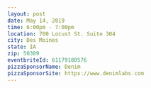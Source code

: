 ```yaml
---
layout: post
date: May 14, 2019
time: 6:00pm - 7:00pm
location: 700 Locust St. Suite 304
city: Des Moines
state: IA
zip: 50309
eventbriteId: 61179180576
pizzaSponsorName: Denim
pizzaSponsorSite: https://www.denimlabs.com
---
```

    